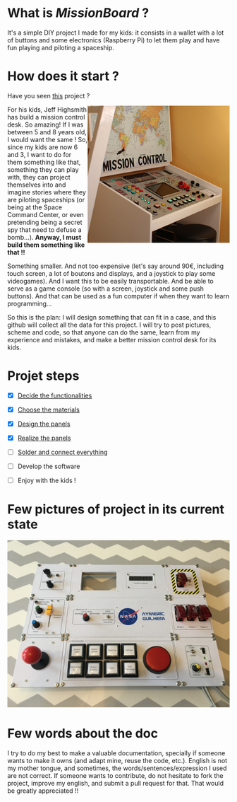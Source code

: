 # What is *MissionBoard* ?

It's a simple DIY project I made for my kids: it consists in a wallet with a lot of buttons and some electronics (Raspberry Pi) to let them play and have fun playing and piloting a spaceship.

# How does it start ?

Have you seen [this](http://makezine.com/projects/mission-control-desk) project ?

<IMG alt="Jeff Highsmith's control desk" src="photos/missioncontrol.png" align="right">

For his kids, Jeff Highsmith has build a mission control desk. So amazing! If I was between 5 and 8 years old, I would want the same ! So, since my kids are now 6 and 3, I want to do for them something like that, something they can play with, they can project themselves into and imagine stories where they are piloting spaceships (or being at the Space Command Center, or even pretending being a secret spy that need to defuse a bomb...). **Anyway, I must build them something like that !!**

Something smaller. And not too expensive (let's say around 90€, including touch screen, a lot of boutons and displays, and a joystick to play some videogames).
And I want this to be easily transportable. And be able to serve as a game console (so with a screen, joystick and some push buttons). And that can be used as a fun computer if when they want to learn programming...

So this is the plan: I will design something that can fit in a case, and this github will collect all the data for this project. I will try to post pictures, scheme and code, so that anyone can do the same, learn from my experience and mistakes, and make a better mission control desk for its kids.

# Projet steps

- [x] [Decide the functionalities](functionalities.md)
- [x] [Choose the materials](bom.md)
- [x] [Design the panels](panels/panels.md)
- [x] [Realize the panels](panels/panels.md)
- [ ] [Solder and connect everything](io.md)
- [ ] Develop the software
- [ ] Enjoy with the kids !


# Few pictures of project in its current state

![bottom panel](photos/IMG_2284.JPG)


# Few words about the doc
I try to do my best to make a valuable documentation, specially if someone wants to make it owns (and adapt mine, reuse the code, etc.).
English is not my mother tongue, and sometimes, the words/sentences/expression I used are not correct.
If someone wants to contribute, do not hesitate to fork the project, improve my english, and submit a pull request for that. That would be greatly appreciated !!


